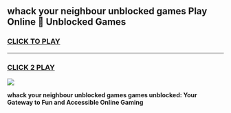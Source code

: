 
## whack your neighbour unblocked games Play Online 👋 Unblocked Games
<h3>
<a href="https://premium.freeplayer.one?title=whack_your_neighbour_unblocked_games&ref=19F">CLICK TO PLAY</a></h3>
<hr>

<h3>
<a href="https://premium.freeplayer.one?title=whack_your_neighbour_unblocked_games&ref=19F">CLICK 2 PLAY</a>
  
</h3>

<a href="https://premium.freeplayer.one?title=whack_your_neighbour_unblocked_games&ref=19F"><img src="https://clearcache.store/games.png"></a>


**whack your neighbour unblocked games games unblocked: Your Gateway to Fun and Accessible Online Gaming**
